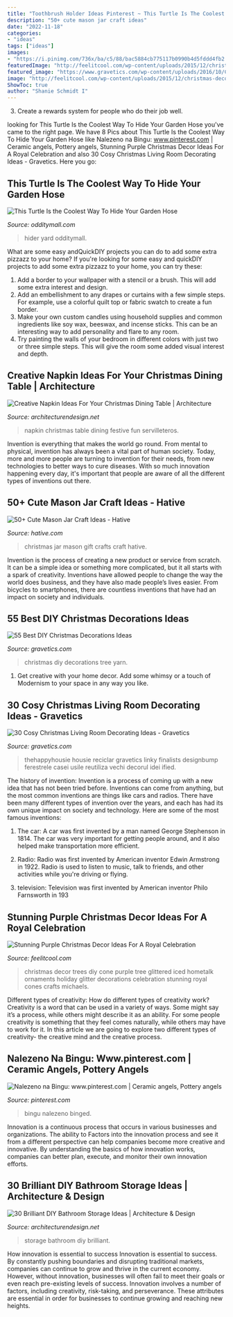 ```yaml
---
title: "Toothbrush Holder Ideas Pinterest ~ This Turtle Is The Coolest Way To Hide Your Garden Hose"
description: "50+ cute mason jar craft ideas"
date: "2022-11-18"
categories:
- "ideas"
tags: ["ideas"]
images:
- "https://i.pinimg.com/736x/ba/c5/88/bac5884cb775117b0990b4d5fddd4fb2.jpg"
featuredImage: "http://feelitcool.com/wp-content/uploads/2015/12/christmas-decor-ideas.jpg"
featured_image: "https://www.gravetics.com/wp-content/uploads/2016/10/Christmas-Spirit-into-Your-Living-Room-3.jpg"
image: "http://feelitcool.com/wp-content/uploads/2015/12/christmas-decor-ideas.jpg"
ShowToc: true
author: "Shanie Schmidt I"
---
```



3. Create a rewards system for people who do their job well.

	

		
looking for This Turtle Is the Coolest Way To Hide Your Garden Hose you've came to the right page. We have 8 Pics about This Turtle Is the Coolest Way To Hide Your Garden Hose like Nalezeno na Bingu: www.pinterest.com | Ceramic angels, Pottery angels, Stunning Purple Christmas Decor Ideas For A Royal Celebration and also 30 Cosy Christmas Living Room Decorating Ideas - Gravetics. Here you go:
		
    
## This Turtle Is The Coolest Way To Hide Your Garden Hose

<img loading=lazy src="https://odditymall.com/includes/content/turtle-garden-hose-hider-0.jpg" onerror="this.onerror=null;this.src='https://tse3.mm.bing.net/th?id=OIP.GjIHnY-lMUWknnREWMCrvAHaGv&amp;pid=15.1';" alt="This Turtle Is the Coolest Way To Hide Your Garden Hose">

_Source: odditymall.com_

>hider yard odditymall. 

	

What are some easy andQuickDIY projects you can do to add some extra pizzazz to your home?
If you're looking for some easy and quickDIY projects to add some extra pizzazz to your home, you can try these:
1. Add a border to your wallpaper with a stencil or a brush. This will add some extra interest and design.
2. Add an embellishment to any drapes or curtains with a few simple steps. For example, use a colorful quilt top or fabric swatch to create a fun border.
3. Make your own custom candles using household supplies and common ingredients like soy wax, beeswax, and incense sticks. This can be an interesting way to add personality and flare to any room.
4. Try painting the walls of your bedroom in different colors with just two or three simple steps. This will give the room some added visual interest and depth.

    
## Creative Napkin Ideas For Your Christmas Dining Table | Architecture

<img loading=lazy src="http://cdn.architecturendesign.net/wp-content/uploads/2015/12/08-Fun-And-Festive-Napkin-AD.jpg" onerror="this.onerror=null;this.src='https://tse1.mm.bing.net/th?id=OIP.rRNoXBaYUl_CuvaBAo8QgAHaLH&amp;pid=15.1';" alt="Creative Napkin Ideas For Your Christmas Dining Table | Architecture">

_Source: architecturendesign.net_

>napkin christmas table dining festive fun servilleteros. 

	

Invention is everything that makes the world go round. From mental to physical, invention has always been a vital part of human society. Today, more and more people are turning to invention for their needs, from new technologies to better ways to cure diseases. With so much innovation happening every day, it's important that people are aware of all the different types of inventions out there.

    
## 50+ Cute Mason Jar Craft Ideas - Hative

<img loading=lazy src="https://hative.com/wp-content/uploads/2014/02/mason-jar-crafts/christmas-food-gift-13.jpg" onerror="this.onerror=null;this.src='https://tse1.mm.bing.net/th?id=OIP.IOWvQxpGKOKAEkRgncZulQHaHa&amp;pid=15.1';" alt="50+ Cute Mason Jar Craft Ideas - Hative">

_Source: hative.com_

>christmas jar mason gift crafts craft hative. 

	

Invention is the process of creating a new product or service from scratch. It can be a simple idea or something more complicated, but it all starts with a spark of creativity. Inventions have allowed people to change the way the world does business, and they have also made people’s lives easier. From bicycles to smartphones, there are countless inventions that have had an impact on society and individuals.

    
## 55 Best DIY Christmas Decorations Ideas

<img loading=lazy src="https://www.gravetics.com/wp-content/uploads/2017/10/DIY-Yarn-Christmas-Tree.jpg" onerror="this.onerror=null;this.src='https://tse2.mm.bing.net/th?id=OIP._IqH9zh7uqtybPGZNq2T-wHaJ4&amp;pid=15.1';" alt="55 Best DIY Christmas Decorations Ideas">

_Source: gravetics.com_

>christmas diy decorations tree yarn. 

	

1. Get creative with your home decor. Add some whimsy or a touch of Modernism to your space in any way you like. 

    
## 30 Cosy Christmas Living Room Decorating Ideas - Gravetics

<img loading=lazy src="https://www.gravetics.com/wp-content/uploads/2016/10/Christmas-Spirit-into-Your-Living-Room-3.jpg" onerror="this.onerror=null;this.src='https://tse1.mm.bing.net/th?id=OIP.OV2CYv40svnOgYp2qGCbsQHaIT&amp;pid=15.1';" alt="30 Cosy Christmas Living Room Decorating Ideas - Gravetics">

_Source: gravetics.com_

>thehappyhousie housie reciclar gravetics linky finalists designbump ferestrele casei usile reutiliza vechi decorul idei ified. 

	

The history of invention:
Invention is a process of coming up with a new idea that has not been tried before. Inventions can come from anything, but the most common inventions are things like cars and radios. There have been many different types of invention over the years, and each has had its own unique impact on society and technology. Here are some of the most famous inventions:
1) The car: A car was first invented by a man named George Stephenson in 1814. The car was very important for getting people around, and it also helped make transportation more efficient.

2) Radio: Radio was first invented by American inventor Edwin Armstrong in 1922. Radio is used to listen to music, talk to friends, and other activities while you're driving or flying.

3) television: Television was first invented by American inventor Philo Farnsworth in 193
    
## Stunning Purple Christmas Decor Ideas For A Royal Celebration

<img loading=lazy src="http://feelitcool.com/wp-content/uploads/2015/12/christmas-decor-ideas.jpg" onerror="this.onerror=null;this.src='https://tse1.mm.bing.net/th?id=OIP.YIA2NtlPBu8VHBz_Zltl1AHaNH&amp;pid=15.1';" alt="Stunning Purple Christmas Decor Ideas For A Royal Celebration">

_Source: feelitcool.com_

>christmas decor trees diy cone purple tree glittered iced hometalk ornaments holiday glitter decorations celebration stunning royal cones crafts michaels. 

	

Different types of creativity: How do different types of creativity work?
Creativity is a word that can be used in a variety of ways. Some might say it’s a process, while others might describe it as an ability. For some people creativity is something that they feel comes naturally, while others may have to work for it. In this article we are going to explore two different types of creativity- the creative mind and the creative process.

    
## Nalezeno Na Bingu: Www.pinterest.com | Ceramic Angels, Pottery Angels

<img loading=lazy src="https://i.pinimg.com/736x/ba/c5/88/bac5884cb775117b0990b4d5fddd4fb2.jpg" onerror="this.onerror=null;this.src='https://tse4.mm.bing.net/th?id=OIP.GQfwAz4s7Yv2udDo6rDpDwHaJ3&amp;pid=15.1';" alt="Nalezeno na Bingu: www.pinterest.com | Ceramic angels, Pottery angels">

_Source: pinterest.com_

>bingu nalezeno binged. 

	

Innovation is a continuous process that occurs in various businesses and organizations. The ability to Factors into the innovation process and see it from a different perspective can help companies become more creative and innovative. By understanding the basics of how innovation works, companies can better plan, execute, and monitor their own innovation efforts.

    
## 30 Brilliant DIY Bathroom Storage Ideas | Architecture &amp; Design

<img loading=lazy src="https://cdn.architecturendesign.net/wp-content/uploads/2014/08/diy-bathroom-storage-ideas-10.jpg" onerror="this.onerror=null;this.src='https://tse2.mm.bing.net/th?id=OIP.eDQrBpgiEROAvGKM8EPjCwHaJ4&amp;pid=15.1';" alt="30 Brilliant DIY Bathroom Storage Ideas | Architecture &amp; Design">

_Source: architecturendesign.net_

>storage bathroom diy brilliant. 

	

How innovation is essential to success
Innovation is essential to success. By constantly pushing boundaries and disrupting traditional markets, companies can continue to grow and thrive in the current economy. However, without innovation, businesses will often fail to meet their goals or even reach pre-existing levels of success. Innovation involves a number of factors, including creativity, risk-taking, and perseverance. These attributes are essential in order for businesses to continue growing and reaching new heights.

